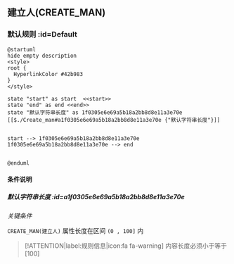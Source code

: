 ## 建立人(CREATE_MAN) <!-- {docsify-ignore-all} -->

   

### 默认规则 :id=Default

```plantuml
@startuml
hide empty description
<style>
root {
  HyperlinkColor #42b983
}
</style>

state "start" as start  <<start>>
state "end" as end <<end>>
state "默认字符串长度" as 1f0305e6e69a5b18a2bb8d8e11a3e70e [[$./Create_man#a1f0305e6e69a5b18a2bb8d8e11a3e70e {"默认字符串长度"}]]


start --> 1f0305e6e69a5b18a2bb8d8e11a3e70e 
1f0305e6e69a5b18a2bb8d8e11a3e70e --> end 


@enduml
```

#### 条件说明

##### 默认字符串长度 :id=a1f0305e6e69a5b18a2bb8d8e11a3e70e


*关键条件*


`CREATE_MAN(建立人)` 属性长度在区间 `(0 , 100]` 内

> [!ATTENTION|label:规则信息|icon:fa fa-warning]
> 内容长度必须小于等于[100]







